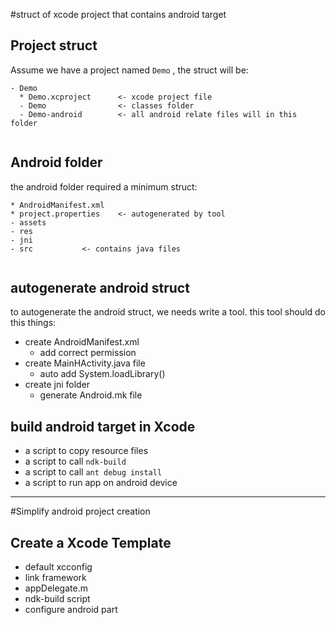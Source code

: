 #struct of xcode project that contains android target

## Project struct

Assume we have a project named ``Demo`` , the struct will be:

```
- Demo
  * Demo.xcproject		<- xcode project file
  - Demo				<- classes folder
  - Demo-android		<- all android relate files will in this folder
  
 ```
 
 
## Android folder

the android folder required a minimum struct:

```
* AndroidManifest.xml
* project.properties	<- autogenerated by tool
- assets
- res
- jni
- src			<- contains java files


```


## autogenerate android struct

to autogenerate the android struct, we needs write a tool.
this tool should do this things:

* create AndroidManifest.xml
	* add correct permission
* create MainHActivity.java file
	* auto add System.loadLibrary()
* create jni folder
	* generate Android.mk file
	
## build android target in Xcode

* a script to copy resource files
* a script to call ``ndk-build``
* a script to call ``ant debug install``
* a script to run app on android device


-----

#Simplify android project creation

## Create a Xcode Template

* default xcconfig
* link framework
* appDelegate.m
* ndk-build script
* configure android part





